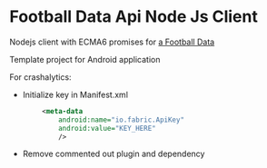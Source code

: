 # Football Data Api Node Js Client

Nodejs client with ECMA6 promises for [a Football Data](https://api.football-data.org)

Template project for Android application

For crashalytics:
- Initialize key in Manifest.xml
```xml
        <meta-data
            android:name="io.fabric.ApiKey"
            android:value="KEY_HERE"
            />
```

- Remove commented out plugin and dependency